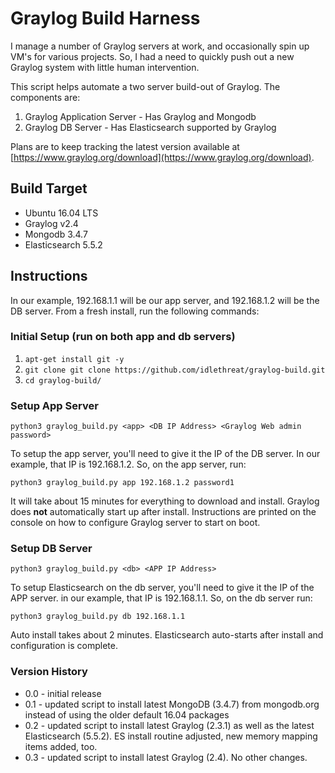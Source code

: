# Graylog Build Harness

I manage a number of Graylog servers at work, and occasionally spin up VM's for various projects. So, I had a need to quickly push out a new Graylog system with little human intervention.

This script helps automate a two server build-out of Graylog. The components are:

1. Graylog Application Server - Has Graylog and Mongodb
2. Graylog DB Server - Has Elasticsearch supported by Graylog

Plans are to keep tracking the latest version available at [https://www.graylog.org/download](https://www.graylog.org/download).

## Build Target

* Ubuntu 16.04 LTS
* Graylog v2.4
* Mongodb 3.4.7
* Elasticsearch 5.5.2

## Instructions

In our example, 192.168.1.1 will be our app server, and 192.168.1.2 will be the DB server. From a fresh install, run the following commands:

### Initial Setup (run on both app and db servers)
1. `apt-get install git -y`
2. `git clone git clone https://github.com/idlethreat/graylog-build.git`
3. `cd graylog-build/`

### Setup App Server

`python3 graylog_build.py <app> <DB IP Address> <Graylog Web admin password>`

To setup the app server, you'll need to give it the IP of the DB server. In our example, that IP is 192.168.1.2. So, on the app server, run:

`python3 graylog_build.py app 192.168.1.2 password1`

It will take about 15 minutes for everything to download and install. Graylog does __not__ automatically start up after install. Instructions are printed on the console on how to configure Graylog server to start on boot.

### Setup DB Server

`python3 graylog_build.py <db> <APP IP Address>`

To setup Elasticsearch on the db server, you'll need to give it the IP of the APP server. in our example, that IP is 192.168.1.1. So, on the db server run:

`python3 graylog_build.py db 192.168.1.1`

Auto install takes about 2 minutes. Elasticsearch auto-starts after install and configuration is complete.

### Version History

* 0.0 - initial release
* 0.1 - updated script to install latest MongoDB (3.4.7) from mongodb.org instead of using the older default 16.04 packages
* 0.2 - updated script to install latest Graylog (2.3.1) as well as the latest Elasticsearch (5.5.2). ES install routine adjusted, new memory mapping items added, too.
* 0.3 - updated script to install latest Graylog (2.4). No other changes.